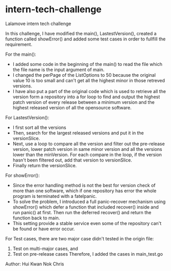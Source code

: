 # intern-tech-challenge
Lalamove intern tech challenge

In this challenge, I have modified the main(), LastestVersion(), created a function called showError() and added some test cases in order to fullfill the requirement.

For the main():
- I added some code in the beginning of the main() to read the file which the file name is the input argument of main.
- I changed the perPage of the ListOptions to 50 because the original value 10 is too small and can't get all the highest minor in those    retreved versions.
- I have also put a part of the original code which is used to retrieve all the version form a repository into a for loop to find and output the highest patch version of every release between a minimum version and the highest released version of all the opensource software.

For LastestVersion():
- I first sort all the versions
- Then, search for the largest released versions and put it in the versionSlice.
- Next, use a loop to compare all the version and filter out the pre-release version, lower patch version in same minor version and all the versions lower than the minVersion. For each compare in the loop, if the version hasn't been filtered out, add that version to  versionSlice.
- Finally return the versionSlice.

For showError():
- Since the error handling method is not the best for version check of more than one software, which if one repository has error the whole program is terminated with a fatelpanic.
- To solve the problem, I introduced a full panic-recover mechanism using showError() which defer a function that included recover() inside and run panic() at first. Then run the deferred recover() and return the function back to main.
- This setting provide a stable service even some of the repository can't be found or have error occur.

For Test cases, there are two major case didn't tested in the origin file:
1.  Test on multi-major cases, and
2.  Test on pre-release cases
Therefore, I added the cases in main_test.go

Author: Hui Kwan Nok Chris
